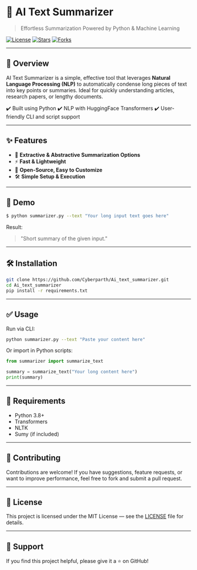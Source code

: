 # 📝 AI Text Summarizer

> Effortless Summarization Powered by Python & Machine Learning

[![License](https://img.shields.io/github/license/Cyberparth/Ai_text_summarizer?style=for-the-badge)](LICENSE)
[![Stars](https://img.shields.io/github/stars/Cyberparth/Ai_text_summarizer?style=for-the-badge)](https://github.com/Cyberparth/Ai_text_summarizer/stargazers)
[![Forks](https://img.shields.io/github/forks/Cyberparth/Ai_text_summarizer?style=for-the-badge)](https://github.com/Cyberparth/Ai_text_summarizer/network/members)

---

## 🚀 Overview

AI Text Summarizer is a simple, effective tool that leverages **Natural Language Processing (NLP)** to automatically condense long pieces of text into key points or summaries. Ideal for quickly understanding articles, research papers, or lengthy documents.

✔️ Built using Python
✔️ NLP with HuggingFace Transformers
✔️ User-friendly CLI and script support

---

## ✨ Features

* 🧠 **Extractive & Abstractive Summarization Options**
* ⚡ **Fast & Lightweight**
* 🔗 **Open-Source, Easy to Customize**
* 🛠️ **Simple Setup & Execution**

---

## 📸 Demo

```bash
$ python summarizer.py --text "Your long input text goes here"
```

Result:

> "Short summary of the given input."

---

## 🛠️ Installation

```bash
git clone https://github.com/Cyberparth/Ai_text_summarizer.git  
cd Ai_text_summarizer  
pip install -r requirements.txt  
```

---

## ✅ Usage

Run via CLI:

```bash
python summarizer.py --text "Paste your content here"
```

Or import in Python scripts:

```python
from summarizer import summarize_text

summary = summarize_text("Your long content here")
print(summary)
```

---

## 📄 Requirements

* Python 3.8+
* Transformers
* NLTK
* Sumy (if included)

---

## 🤝 Contributing

Contributions are welcome! If you have suggestions, feature requests, or want to improve performance, feel free to fork and submit a pull request.

---

## 📢 License

This project is licensed under the MIT License — see the [LICENSE](LICENSE) file for details.

---

## 🌟 Support

If you find this project helpful, please give it a ⭐ on GitHub!

